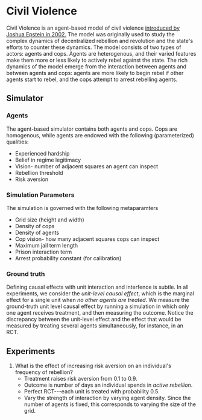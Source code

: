# Civil Violence
Civil Violence is an agent-based model of civil violence [introduced by Joshua
Epstein in 2002.](http://www.pnas.org/content/99/suppl_3/7243) The model was
originally used to study the complex dynamics of decentralized rebellion and
revolution and the state's efforts to counter these dynamics. The model consists
of two types of actors: agents and cops. Agents are heterogenous, and their
varied features make them more or less likely to actively rebel against the
state. The rich dynamics of the model emerge from the interaction between agents
and between agents and cops: agents are more likely to begin rebel if other
agents start to rebel, and the cops attempt to arrest rebelling agents.

## Simulator

### Agents
The agent-based simulator contains both agents and cops. Cops are homogenous,
while agents are endowed with the following (parameterized) qualities:
* Experienced hardship
* Belief in regime legitimacy
* Vision- number of adjacent squares an agent can inspect
* Rebellion threshold
* Risk aversion

### Simulation Parameters
The simulation is governed with the following metaparamters
* Grid size (height and width)
* Density of cops
* Density of agents
* Cop vision- how many adjacent squares cops can inspect
* Maximum jail term length
* Prison interaction term
* Arrest probability constant (for calibration)

### Ground truth
Defining causal effects with unit interaction and interfence is subtle.
In all experiments, we consider the *unit-level causal effect*, which is the
marginal effect for a single unit when *no other agents are treated*.
We measure the ground-truth unit level causal effect by running a simulation in
which only one agent receives treatment, and then measuring the outcome.
Notice the discrepancy between the unit-level effect and the effect that would
be measured by treating several agents simultaneously, for instance, in an RCT.

## Experiments
1. What is the effect of increasing risk aversion on an individual's frequency
of rebellion?
    - Treatment raises risk aversion from 0.1 to 0.9.
    - Outcome is number of days an individual spends in *active rebellion*.
    - Perfect RCT---each unit is treated with probability 0.5.
    - Vary the strength of interaction by varying agent density. Since the
      number of agents is fixed, this corresponds to varying the size of the
      grid. 
